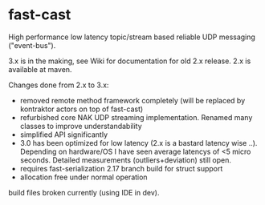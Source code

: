 fast-cast
=========


High performance low latency topic/stream based reliable UDP messaging ("event-bus").

3.x is in the making, see Wiki for documentation for old 2.x release. 2.x is available at maven.

Changes done from 2.x to 3.x:
- removed remote method framework completely (will be replaced by kontraktor actors on top of fast-cast)
- refurbished core NAK UDP streaming implementation. Renamed many classes to improve understandability
- simplified API significantly
- 3.0 has been optimized for low latency (2.x is a bastard latency wise ..). Depending on hardware/OS I have seen average latencys of <5 micro seconds. Detailed measurements (outliers+deviation) still open.
- requires fast-serialization 2.17 branch build for struct support
- allocation free under normal operation

build files broken currently (using IDE in dev).
